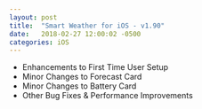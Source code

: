 ```yaml
---
layout: post
title:  "Smart Weather for iOS - v1.90"
date:   2018-02-27 12:00:02 -0500
categories: iOS
---
```


 - Enhancements to First Time User Setup
 - Minor Changes to Forecast Card
 - Minor Changes to Battery Card
 - Other Bug Fixes & Performance Improvements
